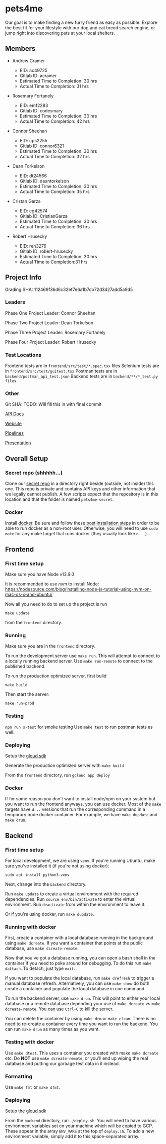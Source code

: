 # pets4me
Our goal is to make finding a new furry friend as easy as possible. Explore the best fit for your lifestyle with our dog and cat breed search engine, or jump right into discovering pets at your local shelters.

## Members

* Andrew Cramer
    * EID: ac49725
    * Gitlab ID: acramer
    * Estimated Time to Completion: 30 hrs
    * Actual Time to Completion: 31 hrs


* Rosemary Fortanely 
    * EID: emf2283
    * Gitlab ID: codesmary
    * Estimated Time to Completion: 30 hrs
    * Actual Time to Completion: 42 hrs


* Connor Sheehan 
    * EID: cps2255
    * Gitlab ID: connor6321
    * Estimated Time to Completion: 30 hrs
    * Actual Time to Completion: 32 hrs


* Dean Torkelson
    * EID: dt24566
    * Gitlab ID: deantorkelson
    * Estimated Time to Completion: 30 hrs
    * Actual Time to Completion: 35 hrs


* Cristan Garza
    * EID: cg42574
    * Gitlab ID: CristianGarza
    * Estimated Time to Completion: 30 hrs
    * Actual Time to Completion: 36 hrs


* Robert Hrusecky
    * EID: reh3279
    * Gitlab ID: robert-hrusecky
    * Estimated Time to Completion: 30 hrs
    * Actual Time to Completion:31 hrs

## Project Info

Grading SHA: 112469f36d6c32ef7e6a1b7cb72d3d27add5a9d5

### Leaders

Phase One Project Leader: Connor Sheehan

Phase Two Project Leader: Dean Torkelson

Phase Three Project Leader: Rosemary Fortanely

Phase Four Project Leader: Robert Hrusecky


### Test Locations

Frontend tests are in `frontend/src/test/*.spec.tsx` files
Selenium tests are in `frontend/src/test/guitest.tsx`
Postman tests are in `backend/postman_api_test.json`
Backend tests are in `backend/**/*_test.py files`

### Other

Git SHA: TODO: Will fill this in with final commit

[API Docs](https://documenter.getpostman.com/view/10430017/SzYYzJDX?version=latest)

[Website](https://www.pets4.me)

[Pipelines](https://gitlab.com/acramer/pets4me/pipelines)

[Presentation](https://www.youtube.com/watch?v=oE28pBfLF-0)

## Overall Setup

### Secret repo (shhhhh...)

Clone our [secret repo](https://gitlab.com/robert-hrusecky/pets4me-secret/) in
a directory right beside (outside, not inside) this one. This repo is private
and contains API keys and other information that we legally cannot publish. A
few scripts expect that the repository is in this location and that the folder
is named `pets4me-secret`.

### Docker

Install [docker](https://docs.docker.com/engine/install/ubuntu/). 
Be sure and follow these
[post installation steps](https://docs.docker.com/engine/install/linux-postinstall/#manage-docker-as-a-non-root-user)
in order to be able to run docker as a non-root user. Otherwise, you will need
to use `sudo make` for any make target that runs docker (they usually look like
`d...`).

## Frontend

### First time setup

Make sure you have Node v13.9.0

It is recommended to use *nvm* to install Node:
https://nodesource.com/blog/installing-node-js-tutorial-using-nvm-on-mac-os-x-and-ubuntu/

Now all you need to do to set up the project is run

`make update`

from the `frontend` directory.

### Running

Make sure you are in the `frontend` directory.

To run the development server use `make run`. This will attempt to connect to a
locally running backend server. Use `make run-remote` to connect to the
published backend.

To run the production optimized server, first build:

`make build`

Then start the server:

`make run-prod`

### Testing

`npm run s-test` for smoke testing
Use `make test` to run postman tests as well.

### Deploying

Setup the [gloud sdk](https://cloud.google.com/sdk/docs)

Generate the production optimized server with `make build`

From the `frontend` directory, run `gcloud app deploy` 

### Docker

If for some reason you don't want to install node/npm on your system but you
want to run the frontend anyways, you can use docker. Most of the `make`
targets have `d...` versions that run the corresponding command in a temporary
node docker container.  For example, we have `make dupdate` and `make drun`.

## Backend

### First time setup

For local development, we are using `venv`. If you're running Ubuntu, make sure
you've installed it (if you're not using docker):

`sudo apt install python3-venv`

Next, change into the `backend` directory.

Run `make update` to create a virtual environment with the required dependencies.
Run `source env/bin/activate` to enter the virtual environment.
Run `deactivate` from within the environment to leave it.

Or if you're using docker, run `make dupdate`.

### Running with docker

First, create a container with a local database running in the background using
`make dcreate`. If you want a container that points at the public database, use
`make dcreate-remote`.

Now that you've got a database running, you can open a bash shell in the
container if you need to poke around for debugging. To do this run `make
dattach`. To detach, just type `exit`.

If you want to populate the local database, run `make drefresh` to trigger a
manual database refresh. Alternatively, you can use `make dnew` do both create
a container and populate the local database in one command.

To run the backend server, use `make drun`. This will point to either your
local database or a remote database depending your use of `make dcreate` vs
`make dcreate-remote`. You can use `Ctrl-C` to kill the server.

You can delete the container by using `make drm` or `make clean`. There is no
need to re-create a container every time you want to run the backend. You can
run `make drun` as many times as you want.

### Testing with docker

Use `make dtest`. This uses a container you created with make `make dcreate`
etc. Do __NOT__ use `make dcreate-remote`, or you'll end up wiping the real
database and putting our garbage test data in it instead.

### Formatting

Use `make fmt` or `make dfmt`.

### Deploying

Setup the [gloud sdk](https://cloud.google.com/sdk/docs)

From the `backend` directory, run `./deploy.sh`. You will need to have various
environment variables set on your machine which will be copied to GCP. These
appear in the array `ENV_VARS` at the top of `deploy.sh`. To add a new
environment variable, simply add it to this space-separated array.
